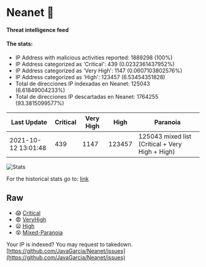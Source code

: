 # Neanet :hocho:
#### Threat intelligence feed
#### The stats:

- IP Address with malicious activities reported: 1889298 (100%)
- IP Address categorized as 'Critical':  439 (0.0232361437952%)
- IP Address categorized as 'Very High':  1147 (0.0607103802576%)
- IP Address categorized as 'High':  123457 (6.53454351828)
- Total de direcciones IP indexadas en Neanet:  125043 (6.61849004233%)
- Total de direcciones IP descartadas en Neanet:  1764255 (93.3815099577%)

| Last Update | Critical | Very High | High | Paranoia |
| --- | --- | --- | --- | --- |
| 2021-10-12 13:01:48 | 439 | 1147 | 123457 | 125043 mixed list (Critical + Very High + High)|

![Stats](https://docs.google.com/spreadsheets/d/e/2PACX-1vSnaNMIXVabIpDJjufMlzH7poXnshF3mgd8Is1g9ytUEzVsP5my4Trn8f-xkoLLQ38xpL3HtmUexLo6/pubchart?oid=501124687&format=image)

For the historical stats go to: [link](/stats.csv)
## Raw
- :scream: [Critical](https://raw.githubusercontent.com/JavaGarcia/Neanet/master/blacklists/neanet_critical.txt)
- :fearful: [VeryHigh](https://raw.githubusercontent.com/JavaGarcia/Neanet/master/blacklists/neanet_veryHigh.txtt)
- :frowning: [High](https://raw.githubusercontent.com/JavaGarcia/Neanet/master/blacklists/neanet_high.txt)
- :dizzy_face: [Mixed-Paranoia](https://raw.githubusercontent.com/JavaGarcia/Neanet/master/blacklists/neanet_all.txt)


Your IP is indexed? You may request to takedown. [https://github.com/JavaGarcia/Neanet/issues](https://github.com/JavaGarcia/Neanet/issues)
































































































































































































































































































































































































































































































































































































































































































































































































































































































































































































































































































































































































































































































































































































































































































































































































































































































































































































































































































































































































































































































































































































































































































































































































































































































































































































































































































































































































































































































































































































































































































































































































































































































































































































































































































































































































































































































































































































































































































































































































































































































































































































































































































































































































































































































































































































































































































































































































































































































































































































































































































































































































































































































































































































































































































































































































































































































































































































































































































































































































































































































































































































































































































































































































































































































































































































































































































































































































































































































































































































































































































































































































































































































































































































































































































































































































































































































































































































































































































































































































































































































































































































































































































































































































































































































































































































































































































































































































































































































































































































































































































































































































































































































































































































































































































































































































































